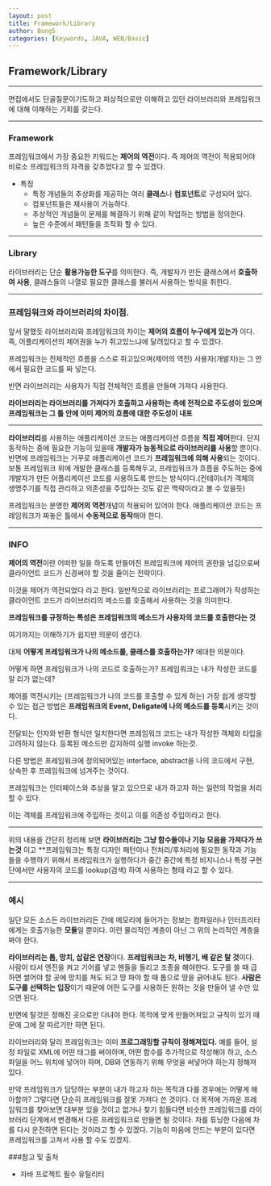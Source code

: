 ```yaml
---
layout: post
title: Framework/Library
author: Bong5
categories: [Keywords, JAVA, WEB/Basic]
---
```


## Framework/Library

---

면접에서도 단골질문이기도하고 피상적으로만 이해하고 있던 라이브러리와 프레임워크에 대해 이해하는 기회를 갖는다.

---

### **Framework**
프레임워크에서 가장 중요한 키워드는 **제어의 역전**이다.
즉 제어의 역전이 적용되어야 비로소 프레임워크의 자격을 갖추었다고 할 수 있겠다.

- 특징
  - 특정 개념들의 추상화를 제공하는 여러 **클래스**나 **컴포넌트**로 구성되어 있다.
  - 컴포넌트들은 재사용이 가능하다.
  - 추상적인 개념들이 문제를 해결하기 위해 같이 작업하는 방법을 정의한다.
  - 높은 수준에서 패턴들을 조작화 할 수 있다.

---

### **Library**
라이브러리는 단순 **활용가능한 도구**를 의미한다.
즉, 개발자가 만든 클래스에서 **호출하여 사용**, 클래스들의 나열로 필요한 클래스를 불러서 사용하는 방식을 취한다.

---

### 프레임워크와 라이브러리의 차이점.
앞서 말했듯 라이브러리와 프레임워크의 차이는 **제어의 흐름이 누구에게 있는가** 이다.
즉, 어플리케이션의 제어권을 누가 쥐고있느냐에 달려있다고 할 수 있겠다.

프레임워크는 전체적인 흐름을 스스로 쥐고있으며(제어의 역전) 사용자(개발자)는 그 안에서 필요한 코드를 짜 넣는다.

반면 라이브러리는 사용자가 직접 전체적인 흐름을 만들며 가져다 사용한다.

**라이브러리는 라이브러리를 가져다가 호출하고 사용하는 측에 전적으로 주도성이 있으며 프레임워크는 그 틀 안에 이미 제어의 흐름에 대한 주도성이 내포**


---

**라이브러리**를 사용하는 애플리케이션 코드는 애플리케이션 흐름을 **직접 제어**한다.
단지 동작하는 중에 필요한 기능이 있을때 **개발자가 능동적으로 라이브러리를 사용**할 뿐이다.
반면에 프레임워크는 거꾸로 애플리케이션 코드가 **프레임워크에 의해 사용**되는 것이다.
보통 프레임워크 위에 개발한 클래스를 등록해두고, 프레임워크가 흐름을 주도하는 중에 개발자가 만든 어플리케이션 코드를 사용하도록 만드는 방식이다.(컨테이너가 객체의 생명주기를 직접 관리하고 의존성을 주입하는 것도 같은 맥락이라고 볼 수 있을듯)

프레임워크는 분명한 **제어의 역전**개념이 적용되어 있어야 한다.
애플리케이션 코드는 프레임워크가 짜놓은 틀에서 **수동적으로 동작**해야 한다.

---
### INFO
**제어의 역전**이란 어떠한 일을 하도록 만들어진 프레임워크에 제어의 권한을 넘김으로써 클라이언트 코드가 신경써야 할 것을 줄이는 전략이다.

이것을 제어가 역전되었다 라고 한다. 일반적으로 라이브러리는 프로그래머가 작성하는 클라이언트 코드가 라이브러리의 메소드를 호출해서 사용하는 것을 의미한다.

**프레임워크를 규정하는 특성은 프레임워크의 메소드가 사용자의 코드를 호출한다는 것**

여기까지는 이해하기가 쉽지만 의문이 생긴다.

대체 **어떻게 프레임워크가 나의 메소드를, 클래스를 호출하는가?** 에대한 의문이다.

어떻게 하면 프레임워크가 나의 코드르 호출하는가? 프레임워크는 내가 작성한 코드를 알 리가 없는데?

제어를 역전시키는 (프레임워크가 나의 코드를 호출할 수 있게 하는) 가장 쉽게 생각할 수 있는 접근 방법은 **프레임워크의 Event, Deligate에 나의 메소드를 등록**시키는 것이다.

전달되는 인자와 반환 형식만 일치한다면 프레임워크 코드는 내가 작성한 객체와 타입을 고려하지 않는다. 등록된 메소드만 감지하여 실행 invoke 하는것.

다른 방법은 프레임워크에 정의되어있는 interface, abstract을 나의 코드에서 구현, 상속한 후 프레임워크에 넘겨주는 것이다.

프레임워크는 인터페이스와 추상을 알고 있으므로 내가 하고자 하는 일련의 작업을 처리할 수 있다.

이는 객체를 프레임워크에 주입하는 것이고 이를 의존성 주입이라고 한다.

---

위의 내용을 간단히 정리해 보면 **라이브러리는 그냥 함수들이나 기능 모음을 가져다가 쓰는것** 이고 **프레임워크는 특정 디자인 패턴이나 전처리/후처리에 필요한 동작과 기능들을 수행하기 위해서 프레임워크가 실행하다가 중간 중간에 특정 비지니스나 특정 구현 단에서만 사용자의 코드를 lookup(검색) 하여 사용하는 형태 라고 할 수 있다.

---

### 예시
일단 모든 소스든 라이브러리든 간에 메모리에 들어가는 정보는 컴파일러나 인터프리터에게는 호출가능한 **모듈**일 뿐이다.
이런 물리적인 계층이 아닌 그 위의 논리적인 계층을 봐야 한다.

**라이브러리는 톱, 망치, 삽같은 연장**이다.
**프레임워크는 차, 비행기, 배 같은 탈 것**이다.
사람이 타서 엔진을 켜고 기어를 넣고 핸들을 돌리고 조종을 해야한다.
도구를 쓸 때 급하면 썰어야 할 곳에 망치를 쳐도 되고 땅 파야 할 때 톱으로 땅을 긁어내도 된다. **사람은 도구를 선택하는 입장**이기 때문에 어떤 도구를 사용하든 원하는 것을 만들어 낼 수만 있으면 된다.

반면에 탈것은 정해진 곳으로만 다녀야 한다.
목적에 맞게 만들어져있고 규칙이 있기 때문에 그에 잘 따르기만 하면 된다.

라이브러리와 달리 프레임워크는 이미 **프로그래밍할 규칙이 정해져있다.**
예를 들어, 설정 파일로 XML에 어떤 태그를 써야하며, 어떤 함수를 추가적으로 작성해야 하고, 소스파일을 어느 위치에 넣어야 하며, DB와 연동하기 위해 무엇을 써넣어야 하는지 정해져 있다.

만약 프레임워크가 담당하는 부분이 내가 하고자 하는 목적과 다를 경우에는 어떻게 해아할까?
그렇다면 단순히 프레임워크를 잘못 가져다 쓴 것이다.
더 목적에 가까운 프레임워크를 찾아보면 대부분 있을 것이고 없거나 찾기 힘들다면 비슷한 프레임워크를 라이브러리 단계에서 변경해서 다른 프레임워크로 만들면 될 것이다.
차를 튜닝한 다음에 차를 다시 운전하면 된다는 것이라고 할 수 있겠다.
기능이 마음에 안드는 부분이 있다면 프레임워크를 고쳐서 사용 할 수도 있겠지.

###참고 및 출처
  - 자바 프로젝트 필수 유틸리티
